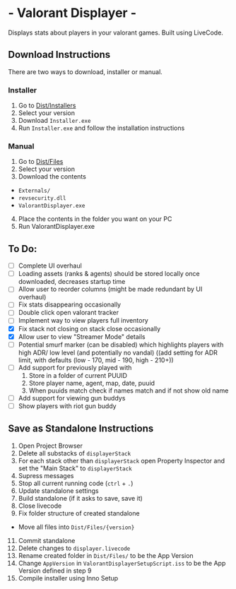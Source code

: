 # - Valorant Displayer -
Displays stats about players in your valorant games.
Built using LiveCode.

## Download Instructions
There are two ways to download, installer or manual.

### Installer
1. Go to [Dist/Installers](Dist/Installers)
2. Select your version
3. Download `Installer.exe`
4. Run `Installer.exe` and follow the installation instructions

### Manual
1. Go to [Dist/Files](Dist/Files)
2. Select your version
3. Download the contents
 * `Externals/`
 * `revsecurity.dll`
 * `ValorantDisplayer.exe`
4. Place the contents in the folder you want on your PC
5. Run ValorantDisplayer.exe

## To Do:
 - [ ] Complete UI overhaul
 - [ ] Loading assets (ranks & agents) should be stored locally once downloaded, decreases startup time
 - [ ] Allow user to reorder columns (might be made redundant by UI overhaul)
 - [ ] Fix stats disappearing occasionally
 - [ ] Double click open valorant tracker
 - [ ] Implement way to view players full inventory
 - [x] Fix stack not closing on stack close occasionally
 - [x] Allow user to view "Streamer Mode" details
 - [ ] Potential smurf marker (can be disabled) which highlights players with high ADR/ low level (and potentially no vandal) ((add setting for ADR limit, with defaults (low - 170, mid - 190, high - 210+))
 - [ ] Add support for previously played with
     1. Store in a folder of current PUUID
     2. Store player name, agent, map, date, puuid
     3. When puuids match check if names match and if not show old name
 - [ ] Add support for viewing gun buddys
 - [ ] Show players with riot gun buddy

## Save as Standalone Instructions
1. Open Project Browser
3. Delete all substacks of `displayerStack`
4. For each stack other than `displayerStack` open Property Inspector and set the "Main Stack" to `displayerStack`
5. Supress messages
6. Stop all current running code (`ctrl` + `.`)
7. Update standalone settings
8. Build standalone (if it asks to save, save it)
9. Close livecode
10. Fix folder structure of created standalone
 * Move all files into `Dist/Files/{version}`
11. Commit standalone
12. Delete changes to `displayer.livecode`
13. Rename created folder in `Dist/Files/` to be the App Version
14. Change `AppVersion` in `ValorantDisplayerSetupScript.iss` to be the App 
Version defined in step 9
15. Compile installer using Inno Setup
